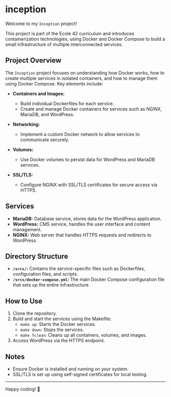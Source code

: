 # inception

Welcome to my `Inception` project!

This project is part of the Ecole 42 curriculum and introduces containerization technologies, using Docker and Docker Compose to build a small infrastructure of multiple interconnected services.

## Project Overview

The `Inception` project focuses on understanding how Docker works, how to create multiple services in isolated containers, and how to manage them using Docker Compose. Key elements include:

- **Containers and Images:**
  - Build individual Dockerfiles for each service.
  - Create and manage Docker containers for services such as NGINX, MariaDB, and WordPress.

- **Networking:**
  - Implement a custom Docker network to allow services to communicate securely.

- **Volumes:**
  - Use Docker volumes to persist data for WordPress and MariaDB services.

- **SSL/TLS:**
  - Configure NGINX with SSL/TLS certificates for secure access via HTTPS.

## Services

- **MariaDB:** Database service, stores data for the WordPress application.
- **WordPress:** CMS service, handles the user interface and content management.
- **NGINX:** Web server that handles HTTPS requests and redirects to WordPress.

## Directory Structure

- **`/srcs/`:** Contains the service-specific files such as Dockerfiles, configuration files, and scripts.
- **`/srcs/docker-compose.yml`:** The main Docker Compose configuration file that sets up the entire infrastructure.

## How to Use

1. Clone the repository.
2. Build and start the services using the Makefile:
   - `make up`: Starts the Docker services.
   - `make down`: Stops the services.
   - `make fclean`: Cleans up all containers, volumes, and images.
3. Access WordPress via the HTTPS endpoint.

## Notes

- Ensure Docker is installed and running on your system.
- SSL/TLS is set up using self-signed certificates for local testing.

---
Happy coding! 🚀
